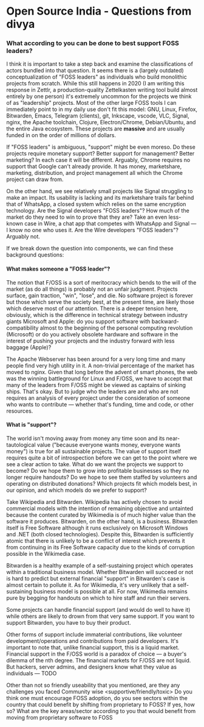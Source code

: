 # Open Source India - Questions from divya

### What according to you can be done to best support FOSS leaders?

I think it is important to take a step back and examine the classifications of actors bundled into that question. It seems there is a (largely outdated) conceptualization of "FOSS leaders" as individuals who build monolithic projects from scratch. While this still happens in 2020 (I am writing this response in Zettlr, a production-quality Zettelkasten writing tool build almost entirely by one person) it's extremely uncommon for the projects we think of as "leadership" projects. Most of the other large FOSS tools I can immediately point to in my daily use don't fit this model: GNU, Linux, Firefox, Bitwarden, Emacs, Telegram (clients), git, Inkscape, vscode, VLC, Signal, nginx, the Apache toolchain, Clojure, Electron/Chrome, Debian/Ubuntu, and the entire Java ecosystem. These projects are **massive** and are usually funded in on the order of millions of dollars.

If "FOSS leaders" is ambiguous, "support" might be even moreso. Do these projects require monetary support? Better support for management? Better marketing? In each case it will be different. Arguably, Chrome requires no support that Google can't already provide. It has money, marketshare, marketing, distribution, and project management all which the Chrome project can draw from.

On the other hand, we see relatively small projects like Signal struggling to make an impact. Its usability is lacking and its marketshare trails far behind that of WhatsApp, a closed system which relies on the same encryption technology. Are the Signal developers "FOSS leaders"? How much of the market do they need to win to prove that they are? Take an even less-known case in Wire, a chat app that competes with WhatsApp and Signal — I know no one who uses it. Are the Wire developers "FOSS leaders"? Arguably not.

If we break down the question into components, we can find these background questions:

#### What makes someone a "FOSS leader"?

The notion that F/OSS is a sort of meritocracy which bends to the will of the market (as do all things) is probably not an unfair judgment. Projects surface, gain traction, "win", "lose", and die. No software project is forever but those which serve the society best, at the present time, are likely those which deserve most of our attention. There is a deeper tension here, obviously, which is the difference in technical strategy between industry giants Microsoft and Apple: do you support software with backward-compatibility almost to the beginning of the personal computing revolution (Microsoft) or do you actively obsolete hardware and software in the interest of pushing your projects and the industry forward with less baggage (Apple)?

The Apache Webserver has been around for a very long time and many people find very high utility in it. A non-trivial percentage of the market has moved to nginx. Given that long before the advent of smart phones, the web was the winning battleground for Linux and F/OSS, we have to accept that many of the leaders from F/OSS might be viewed as captains of sinking ships. That's okay. But to judge who the leaders are and who are not requires an analysis of every project under the consideration of someone who wants to contribute — whether that's funding, time and code, or other resources.

#### What is "support"?

The world isn't moving away from money any time soon and its near-tautological value ("because everyone wants money, everyone wants money") is true for all sustainable projects. The value of support itself requires quite a bit of introspection before we can get to the point where we see a clear action to take. What do we want the projects we support to become? Do we hope them to grow into profitable businesses so they no longer require handouts? Do we hope to see them staffed by volunteers and operating on distributed donations? Which projects fit which models best, in our opinion, and which models do we prefer to support?

Take Wikipedia and Bitwarden. Wikipedia has actively chosen to avoid commercial models with the intention of remaining objective and untainted because the content curated by Wikimedia is of much higher value than the software it produces. Bitwarden, on the other hand, is a business. Bitwarden itself is Free Software although it runs exclusively on Microsoft Windows and .NET (both closed technologies). Despite this, Bitwarden is sufficiently atomic that there is unlikely to be a conflict of interest which prevents it from continuing in its Free Software capacity due to the kinds of corruption possible in the Wikimedia case.

Bitwarden is a healthy example of a self-sustaining project which operates within a traditional business model. Whether Bitwarden will succeed or not is hard to predict but external financial "support" in Bitwarden's case is almost certain to pollute it. As for Wikimedia, it's very unlikely that a self-sustaining business model is possible at all. For now, Wikimedia remains pure by begging for handouts on which to hire staff and run their servers.

Some projects can handle financial support (and would do well to have it) while others are likely to drown from that very same support. If you want to support Bitwarden, you have to buy their product.

Other forms of support include immaterial contributions, like volunteer development/operations and contributions from paid developers. It's important to note that, unlike financial support, this is a liquid market. Financial support in the F/OSS world is a paradox of choice — a buyer's dilemma of the nth degree. The financial markets for F/OSS are not liquid. But hackers, server admins, and designers know what they value as individuals — TODO



Other than not so friendly useability that you mentioned, are they any challenges you faced
Community wise <supportive/friendly/toxic>
Do you think one must encourage FOSS adoption, do you see sectors within the country that could benefit by shifting from proprietary to FOSS?
If yes, how so?
What are the key areas/sector according to you that would benefit from moving from proprietary software to FOSS

